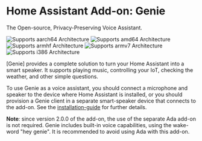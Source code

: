 # Home Assistant Add-on: Genie

The Open-source, Privacy-Preserving Voice Assistant.

![Supports aarch64 Architecture][aarch64-shield] ![Supports amd64 Architecture][amd64-shield] ![Supports armhf Architecture][armhf-shield] ![Supports armv7 Architecture][armv7-shield] ![Supports i386 Architecture][i386-shield]

[Genie] provides a complete solution to turn your Home Assistant
into a smart speaker. It supports playing music, controlling your
IoT, checking the weather, and other simple questions.

To use Genie as a voice assistant, you should connect a microphone and speaker to the
device where Home Assistant is installed, or you should provision
a Genie client in a separate smart-speaker device that connects to the
add-on. See the [installation-guide](https://wiki.genie.stanford.edu/getting-started/installation-guide)
for further details.

**Note**: since version 2.0.0 of the add-on, the use of the separate
Ada add-on is not required. Genie includes built-in voice capabilities,
using the wake-word "hey genie". It is recommended to avoid using Ada
with this add-on.

[Almond]: https://almond.stanford.edu/
[aarch64-shield]: https://img.shields.io/badge/aarch64-yes-green.svg
[amd64-shield]: https://img.shields.io/badge/amd64-yes-green.svg
[armhf-shield]: https://img.shields.io/badge/armhf-no-red.svg
[armv7-shield]: https://img.shields.io/badge/armv7-yes-green.svg
[i386-shield]: https://img.shields.io/badge/i386-no-red.svg
